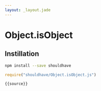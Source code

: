 ```yaml
---
layout: _layout.jade
---
```


# Object.isObject

## Instillation

```sh
npm install --save shouldhave
```

```js
require("shouldhave/Object.isObject.js")
```

```js
{{source}}
```